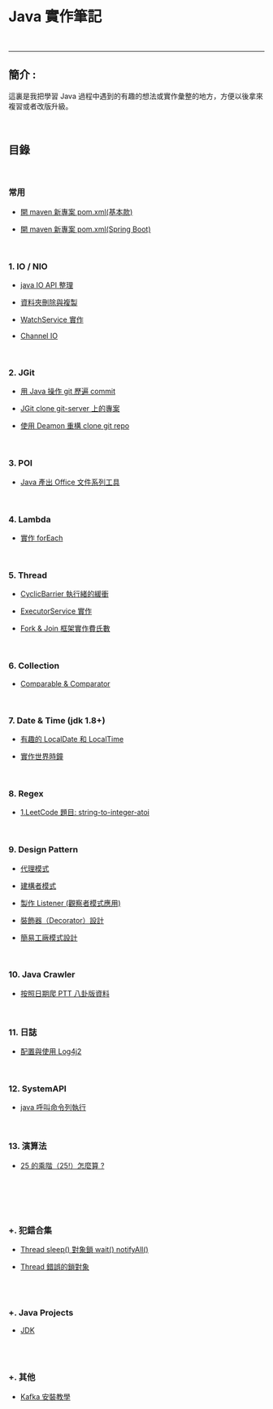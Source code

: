 # Java 實作筆記

<br>

--------------------------


## 簡介 :

這裏是我把學習 Java 過程中遇到的有趣的想法或實作彙整的地方，方便以後拿來複習或者改版升級。

<br>

## 目錄

<br>

### 常用

* [開 maven 新專案 pom.xml(基本款)](./maven/basic/pom.xml)

* [開 maven 新專案 pom.xml(Spring Boot)](./maven/spring_boot/pom.xml)

<br>

### 1. IO / NIO

* [java IO API 整理](./IO/javaIOApi整理)

* [資料夾刪除與複製](./IO/資料夾刪除與複製)

* [WatchService 實作](./IO/WatchService實作)

* [Channel IO](./IO/Channel_IO/.README.md)

<br>

### 2. JGit

* [用 Java 操作 git 歷遍 commit](./JGit/JGitWalkCommit)

* [JGit clone git-server 上的專案](./JGit/JGitCloneRepo)

* [使用 Deamon 重構 clone git repo](./JGit/DeamonRefactor)

<br>

### 3. POI

* [Java 產出 Office 文件系列工具](./POI)

<br>

### 4. Lambda

* [實作 forEach](./Lambda/實作forEach)

<br>


### 5. Thread

* [CyclicBarrier 執行緒的緩衝](./Thread/CyclicBarrier)

* [ExecutorService 實作](./Thread/ExecutorService)

* [Fork & Join 框架實作費氏數](./Thread/Fork&Join)

<br>

### 6. Collection

* [Comparable & Comparator](./Collection/Comparable&Comparator)

<br>

### 7. Date & Time (jdk 1.8+)

* [有趣的 LocalDate 和 LocalTime](./Date&Time/LocalDate&LocalTime)

* [實作世界時鐘](./Date&Time/WorldClock)

<br>

### 8. Regex

* [1.LeetCode 題目: string-to-integer-atoi](./Regex/atio)

<br>

### 9. Design Pattern

* [代理模式](./DesignPattern/ProxyMode)

* [建構者模式](./DesignPattern/builderPattern)

* [製作 Listener (觀察者模式應用)](./DesignPattern/Listener/README.md)

* [裝飾器（Decorator）設計](./DesignPattern/Decorator/README.md)

* [簡易工廠模式設計](./DesignPattern/Factory/README.md)

<br>

### 10. Java Crawler

* [按照日期爬 PTT 八卦版資料](./JavaCrawler/PttGossipCrawler)

<br>


### 11. 日誌

* [配置與使用 Log4j2](./javaLogger/Log4j2)

<br>

### 12. SystemAPI

*   [java 呼叫命令列執行](./SystemAPI/Process)

<br>

### 13. 演算法

*   [25 的乘階（25!）怎麼算 ?](./Algorithm/Factorial/README.md)

<br>
<br>
<br>
<br>

 ### +. 犯錯合集

 * [Thread sleep() 對象鎖 wait() notifyAll()](./MistakeCollection/ThreadMistake.md)

 * [Thread 錯誤的鎖對象](./MistakeCollection/wrongSynchronized.md)

 <br>
 <br>

 ### +. Java Projects

 * [JDK]()


<br>
<br>

  ### +. 其他

 * [Kafka 安裝教學](./others/kafka_install/README.md)
